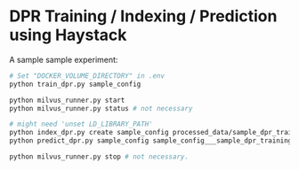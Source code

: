 # DPR Training / Indexing / Prediction using Haystack

A sample sample experiment:

```bash
# Set "DOCKER_VOLUME_DIRECTORY" in .env
python train_dpr.py sample_config

python milvus_runner.py start
python milvus_runner.py status # not necessary

# might need 'unset LD_LIBRARY_PATH'
python index_dpr.py create sample_config processed_data/sample_dpr_training_data.jsonl
python predict_dpr.py sample_config sample_config___sample_dpr_training_data processed_data/sample_dpr_prediction_data.jsonl

python milvus_runner.py stop # not necessary.
```
